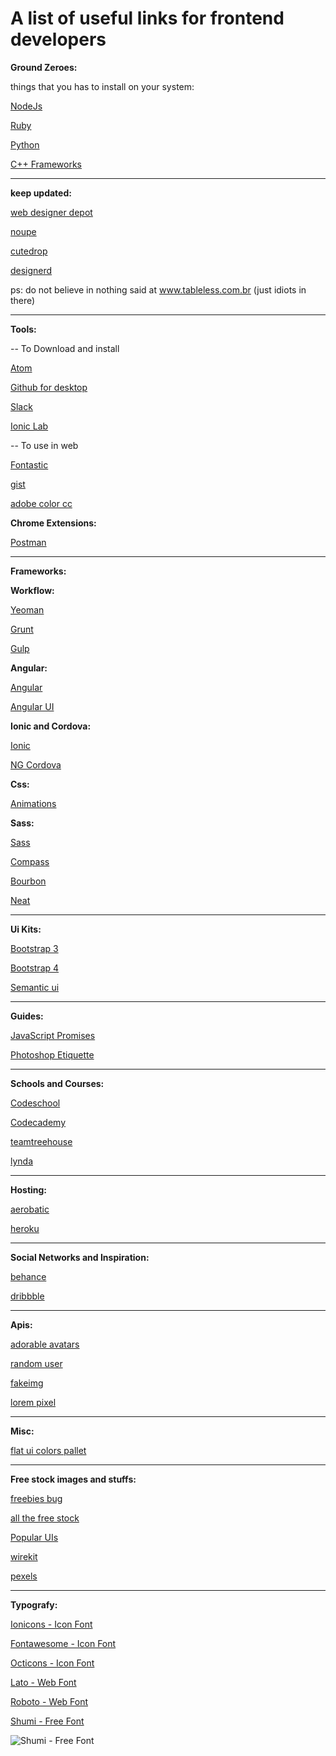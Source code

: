 # A list of useful links for frontend developers



**Ground Zeroes:**

things that you has to install on your system:

[NodeJs](https://nodejs.org/en/)

[Ruby](https://www.ruby-lang.org/en/documentation/installation/)

[Python](http://wiki.python.org.br/)

[C++ Frameworks](http://www.microsoft.com/en-us/download/details.aspx?id=5555)


----------

**keep updated:**

[web designer depot](http://www.webdesignerdepot.com/)

[noupe](http://www.noupe.com/)

[cutedrop](http://www.cutedrop.com.br/)

[designerd](http://www.designerd.com.br/)

ps: do not believe in nothing said at www.tableless.com.br (just idiots in there)

----------
**Tools:**

-- To Download and install

[Atom](https://atom.io/)

[Github for desktop](https://desktop.github.com/)

[Slack](https://slack.com/)

[Ionic Lab](http://lab.ionic.io/)

-- To use in web

[Fontastic](http://app.fontastic.me/)

[gist](https://gist.github.com/)

[adobe color cc](https://color.adobe.com/create/color-wheel/)

**Chrome Extensions:**

[Postman](https://chrome.google.com/webstore/detail/postman/fhbjgbiflinjbdggehcddcbncdddomop)


----------

**Frameworks:**


**Workflow:**

[Yeoman](http://yeoman.io/learning/index.html)

[Grunt](http://gruntjs.com/)

[Gulp](http://gulpjs.com/)

**Angular:**

[Angular](https://angularjs.org/)

[Angular UI](https://angular-ui.github.io/)



**Ionic and Cordova:**

[Ionic](ionicframework.com)

[NG Cordova](ngcordova.com)



**Css:**

[Animations](http://www.justinaguilar.com/animations/index.html)

**Sass:**

[Sass](http://sass-lang.com/)

[Compass](http://compass-style.org/install/)

[Bourbon](http://bourbon.io/)

[Neat](http://neat.bourbon.io/)


----------

**Ui Kits:**

[Bootstrap 3](http://getbootstrap.com/)

[Bootstrap 4](http://v4-alpha.getbootstrap.com/)

[Semantic ui](http://semantic-ui.com/)

----------

**Guides:**

[JavaScript Promises](http://www.html5rocks.com/en/tutorials/es6/promises/?redirect_from_locale=pt)

[Photoshop Etiquette](http://photoshopetiquette.com/)


----------

**Schools and Courses:**

[Codeschool](https://www.codeschool.com/)

[Codecademy](https://www.codecademy.com/)

[teamtreehouse](https://teamtreehouse.com/)

[lynda](http://www.lynda.com/)

----------

**Hosting:**

[aerobatic](http://www.aerobatic.com/)

[heroku](https://id.heroku.com/login)


----------

**Social Networks and Inspiration:**

[behance](https://www.behance.net/)

[dribbble](https://dribbble.com/)

----------

**Apis:**

[adorable avatars](http://avatars.adorable.io/#demo)

[random user](https://randomuser.me/)

[fakeimg](http://fakeimg.pl/)

[lorem pixel](http://lorempixel.com/)



----------

**Misc:**

[flat ui colors pallet](http://flatuicolors.com/)

----------

**Free stock images and stuffs:**

[freebies bug](http://freebiesbug.com/)

[all the free stock](http://allthefreestock.com/)

[Popular UIs](http://lukechesser.github.io/Popular-UIs/)

[wirekit](http://adamwhitcroft.com/wirekit/)

[pexels](https://www.pexels.com/)


----------

**Typografy:**

[Ionicons - Icon Font](http://ionicons.com/)

[Fontawesome - Icon Font](fontawesome.io)

[Octicons - Icon Font](https://octicons.github.com/)

[Lato - Web Font](https://www.google.com/fonts/specimen/Lato)

[Roboto - Web Font](https://www.google.com/fonts/specimen/Roboto)


[Shumi  - Free Font](https://www.behance.net/gallery/26717297/Shumi-Free-font)

![Shumi  - Free Font](https://m2.behance.net/rendition/pm/26717297/max_1200/cdc69a867bbee470f02676c6d23999ae.png)
